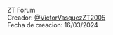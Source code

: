 ZT Forum
<br>
Creador: <a href="https://t.me/VictorZT2005">@VictorVasquezZT2005</a>
<br>
Fecha de creacion: 16/03/2024